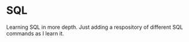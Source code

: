 # SQL
Learning SQL in more depth. Just adding a respository of different SQL commands as I learn it.
